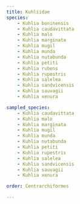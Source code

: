 ```yaml
---
title: Kuhliidae
species:
    - Kuhlia boninensis
    - Kuhlia caudavittata
    - Kuhlia malo
    - Kuhlia marginata
    - Kuhlia mugil
    - Kuhlia munda
    - Kuhlia nutabunda
    - Kuhlia petiti
    - Kuhlia rubens
    - Kuhlia rupestris
    - Kuhlia salelea
    - Kuhlia sandvicensis
    - Kuhlia sauvagii
    - Kuhlia xenura

sampled_species:
    - Kuhlia caudavittata
    - Kuhlia malo
    - Kuhlia marginata
    - Kuhlia mugil
    - Kuhlia munda
    - Kuhlia nutabunda
    - Kuhlia petiti
    - Kuhlia rupestris
    - Kuhlia salelea
    - Kuhlia sandvicensis
    - Kuhlia sauvagii
    - Kuhlia xenura

order: Centrarchiformes

---
```


